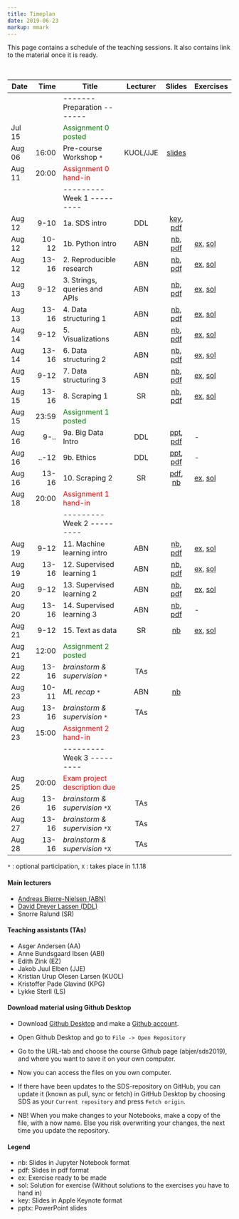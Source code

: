 ```yaml
---
title: Timeplan
date: 2019-06-23
markup: mmark
---
```


This page contains a schedule of the teaching sessions. It also contains link to the material once it is ready.

<br />

Date  | Time  | Title | Lecturer | Slides |  Exercises
------|------:|-------|:--------:|:------:|------
      |        | -------   Preparation  ------- | | |
Jul 15|        |  <font color="green">Assignment 0 posted</font>   |  |
Aug 06|  16:00 | Pre-course Workshop `*` | KUOL/JJE | [slides](https://github.com/abjer/sds2019/blob/master/workshop/workshop_slides.pdf) |
Aug 11|  20:00 | <font color="red">Assignment 0 hand-in</font>  |  |  |
      |       | ---------   Week 1  --------- | | |
Aug 12|  9-10 | 1a. SDS intro  | DDL | [key](https://github.com/abjer/sds2019/blob/master/material/session_1/lecture_1a.key), [pdf](https://github.com/abjer/sds2019/blob/master/material/session_1/lecture_1a.pdf) |
Aug 12| 10-12 | 1b. Python intro  | ABN |  [nb](https://github.com/abjer/sds2019/blob/master/material/session_1/lecture_1b.ipynb), [pdf](https://github.com/abjer/sds2019/blob/master/material/session_1/lecture_1b.pdf)|[ex](https://github.com/abjer/sds2019/blob/master/material/session_1/exercise_1.ipynb), [sol](https://github.com/abjer/sds2019/blob/master/material/session_1/exercise_1_sol.ipynb)
Aug 12| 13-16 | 2. Reproducible research | ABN |  [nb](https://github.com/abjer/sds2019/blob/master/material/session_2/lecture_2.ipynb), [pdf](https://github.com/abjer/sds2019/blob/master/material/session_2/lecture_2.pdf)|[ex](https://github.com/abjer/sds2019/blob/master/material/session_2/exercise_2.ipynb), [sol](https://github.com/abjer/sds2019/blob/master/material/session_2/exercise_2_sol.ipynb)
Aug 13|  9-12 | 3. Strings, queries and APIs | ABN| [nb](https://github.com/abjer/sds2019/blob/master/material/session_3/lecture_3.ipynb), [pdf](https://github.com/abjer/sds2019/blob/master/material/session_3/lecture_3.pdf)| [ex](https://github.com/abjer/sds2019/blob/master/material/session_3/exercise_3.ipynb), [sol](https://github.com/abjer/sds2019/blob/master/material/session_3/exercise_3_sol.ipynb)
Aug 13| 13-16 | 4. Data structuring 1 | ABN | [nb](https://github.com/abjer/sds2019/blob/master/material/session_4/lecture_4.ipynb), [pdf](https://github.com/abjer/sds2019/blob/master/material/session_4/lecture_4.pdf) | [ex](https://github.com/abjer/sds2019/blob/master/material/session_4/exercise_4.ipynb), [sol](https://github.com/abjer/sds2019/blob/master/material/session_4/exercise_4_sol.ipynb)
Aug 14|  9-12 | 5. Visualizations | ABN | [nb](https://github.com/abjer/sds2019/blob/master/material/session_5/lecture_5.ipynb), [pdf](https://github.com/abjer/sds2019/blob/master/material/session_5/lecture_5.pdf) | [ex](https://github.com/abjer/sds2019/blob/master/material/session_5/exercise_5.ipynb), [sol](https://github.com/abjer/sds2019/blob/master/material/session_5/exercise_5_sol.ipynb)
Aug 14| 13-16 | 6. Data structuring 2 | ABN | [nb](https://github.com/abjer/sds2019/blob/master/material/session_6/lecture_6.ipynb), [pdf](https://github.com/abjer/sds2019/blob/master/material/session_6/lecture_6.pdf) | [ex](https://github.com/abjer/sds2019/blob/master/material/session_6/exercise_6.ipynb), [sol](https://github.com/abjer/sds2019/blob/master/material/session_6/exercise_6_sol.ipynb)
Aug 15|  9-12 | 7. Data structuring 3 | ABN| [nb](https://github.com/abjer/sds2019/blob/master/material/session_7/lecture_7.ipynb), [pdf](https://github.com/abjer/sds2019/blob/master/material/session_7/lecture_7.pdf) | [ex](https://github.com/abjer/sds2019/blob/master/material/session_7/exercise_7.ipynb), [sol](https://github.com/abjer/sds2019/blob/master/material/session_7/exercise_7_sol.ipynb)
Aug 15| 13-16 | 8. Scraping 1 | SR | [nb](https://github.com/abjer/sds2019/blob/master/material/session_8/lecture_8.ipynb), [pdf](https://github.com/abjer/sds2019/blob/master/material/session_8/lecture_8.pdf) | [ex](https://github.com/abjer/sds2019/blob/master/material/session_8/exercise_8.ipynb), [sol](https://github.com/abjer/sds2019/blob/master/material/session_8/exercise_8_sol.ipynb)
Aug 15| 23:59 |  <font color="green">Assignment 1 posted</font>   |  |  |
Aug 16| 9-..  | 9a. Big Data Intro | DDL | [ppt](https://github.com/abjer/sds2019/blob/master/material/session_9/lecture_9a.pptx), [pdf](https://github.com/abjer/sds2019/blob/master/material/session_9/lecture_9a.pdf) | -
Aug 16| ..-12 | 9b. Ethics | DDL | [ppt](https://github.com/abjer/sds2019/blob/master/material/session_9/lecture_9b.pptx), [pdf](https://github.com/abjer/sds2019/blob/master/material/session_9/lecture_9b.pdf) | -
Aug 16|  13-16| 10. Scraping 2 | SR | [pdf](https://github.com/abjer/sds2019/blob/master/material/session_10/lecture_10.pdf), [nb](https://github.com/abjer/sds2019/blob/master/material/session_10/lecture_10.ipynb) | [ex](https://github.com/abjer/sds2019/blob/master/material/session_10/exercise_9.ipynb), [sol](https://github.com/abjer/sds2019/blob/master/material/session_10/exercise_10_sol.ipynb)
Aug 18|  20:00 |  <font color="red">Assignment 1 hand-in</font>   |  |  |
      |       | ---------   Week 2  --------- | | |
Aug 19|  9-12 | 11. Machine learning intro | ABN |  [nb](https://github.com/abjer/sds2019/blob/master/material/session_11/lecture_11.ipynb), [pdf](https://github.com/abjer/sds2019/blob/master/material/session_11/lecture_11.pdf)| [ex](https://github.com/abjer/sds2019/blob/master/material/session_11/exercise_11.ipynb), [sol](https://github.com/abjer/sds2019/blob/master/material/session_11/exercise_11_sol.ipynb)
Aug 19| 13-16 | 12. Supervised learning 1 | ABN |  [nb](https://github.com/abjer/sds2019/blob/master/material/session_12/lecture_12.ipynb), [pdf](https://github.com/abjer/sds2019/blob/master/material/session_12/lecture_12.pdf)| [ex](https://github.com/abjer/sds2019/blob/master/material/session_12/exercise_12.ipynb), [sol](https://github.com/abjer/sds2019/blob/master/material/session_12/exercise_12_sol.ipynb)
Aug 20|  9-12 | 13. Supervised learning 2 | ABN |  [nb](https://gihub.com/abjer/sds2019/blob/master/material/session_13/lecture_13.ipynb), [pdf](https://github.com/abjer/sds2019/blob/master/material/session_13/lecture_13.pdf)| [ex](https://github.com/abjer/sds2019/blob/master/material/session_13/exercise_13.ipynb), [sol](https://github.com/abjer/sds2019/blob/master/material/session_13/exercise_13_sol.ipynb)
Aug 20| 13-16 | 14. Supervised learning 3 | ABN | [nb](https://github.com/abjer/sds2019/blob/master/material/session_14/lecture_14.ipynb), [pdf](https://github.com/abjer/sds2019/blob/master/material/session_14/lecture_14.pdf) | -
Aug 21|  9-12 | 15. Text as data  | SR | [nb](https://github.com/abjer/sds2019/blob/master/material/session_15/lecture15_introTextasdata.ipynb) | [ex](https://github.com/abjer/sds2019/blob/master/material/session_15/exercise_15.ipynb),  [sol](https://github.com/abjer/sds2019/blob/master/material/session_15/exercise_15_sol.ipynb)
Aug 21| 12:00 | <font color="green">Assignment 2 posted</font>  |  |  |
Aug 22| 13-16 |  *brainstorm & supervision* `*` | TAs | |
Aug 23| 10-11 |  *ML recap* `*`                 | ABN |  [nb](https://github.com/abjer/sds2019/blob/master/material/recap_ML/recap_supervised_ml.ipynb) |
Aug 23| 13-16 |  *brainstorm & supervision* `*` | TAs | |
Aug 23| 15:00 | <font color="red">Assignment 2 hand-in</font>  |  |  |
      |       | ---------   Week 3  ---------   | | |
Aug 25| 20:00 | <font color="red">Exam project description due</font>  |  |  |
Aug 26| 13-16 |  *brainstorm & supervision* `*X` | TAs | |
Aug 27| 13-16 |  *brainstorm & supervision* `*X` | TAs | |
Aug 28| 13-16 |  *brainstorm & supervision* `*X` | TAs | |   

`*` : optional participation,
`X` : takes place in 1.1.18

#### Main lecturers
- [Andreas Bjerre-Nielsen (ABN)](https://abjer.github.io)
- [David Dreyer Lassen (DDL)](https://daviddlassen.github.io/)
- Snorre Ralund (SR)

#### Teaching assistants (TAs)
- Asger Andersen (AA)
- Anne Bundsgaard Ibsen (ABI)
- Edith Zink (EZ)
- Jakob Juul Elben (JJE)
- Kristian Urup Olesen Larsen (KUOL)
- Kristoffer Pade Glavind (KPG)
- Lykke Sterll (LS)

#### Download material using Github Desktop
- Download [Github Desktop](https://desktop.github.com/) and make a [Github account](https://github.com/).

- Open Github Desktop and go to `File -> Open Repository`

- Go to the URL-tab and choose the course Github page (abjer/sds2019), and where you want to save it on your own computer.

- Now you can access the files on you own computer.

- If there have been updates to the SDS-repository on GitHub, you can update it (known as pull, sync or fetch) in GitHub Desktop by choosing SDS as your `Current repository` and press `Fetch origin`.

- NB! When you make changes to your Notebooks, make a copy of the file, with a now name. Else you risk overwriting your changes, the next time you update the repository.

#### Legend
- nb: Slides in Jupyter Notebook format
- pdf: Slides in pdf format
- ex: Exercise ready to be made
- sol: Solution for exercise (Without solutions to the exercises you have to hand in)
- key: Slides in Apple Keynote format
- pptx: PowerPoint slides
